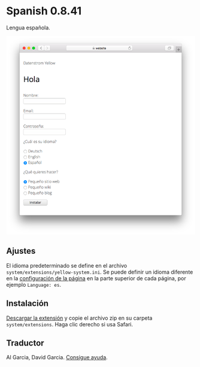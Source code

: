 # Spanish 0.8.41

Lengua española.

<p align="center"><img src="spanish-screenshot.png?raw=true" alt="Captura de pantalla"></p>

## Ajustes

El idioma predeterminado se define en el archivo `system/extensions/yellow-system.ini`. Se puede definir un idioma diferente en la [configuración de la página](https://github.com/annaesvensson/yellow-core#settings-page) en la parte superior de cada página, por ejemplo `Language: es`.

## Instalación

[Descargar la extensión](https://github.com/datenstrom/yellow-extensions/raw/main/downloads/spanish.zip) y copie el archivo zip en su carpeta `system/extensions`. Haga clic derecho si usa Safari.

## Traductor

Al Garcia, David Garcia. [Consigue ayuda](https://datenstrom.se/yellow/help/).
